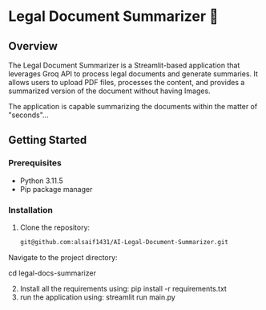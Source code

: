 # Legal Document Summarizer 📄

## Overview

The Legal Document Summarizer is a Streamlit-based application that leverages Groq API to process legal documents and generate summaries. It allows users to upload PDF files,
processes the content, and provides a summarized version of the document without having Images.


The application is capable summarizing the documents within the matter of "seconds"...

## Getting Started

### Prerequisites

- Python 3.11.5
- Pip package manager

### Installation

1. Clone the repository:

   ```bash
   git@github.com:alsaif1431/AI-Legal-Document-Summarizer.git
   ```

Navigate to the project directory:

cd legal-docs-summarizer

2. Install all the requirements using:
   pip install -r requirements.txt
3. run the application using:
   streamlit run main.py
